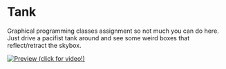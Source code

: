 # Tank

Graphical programming classes assignment so not much you can do here. Just drive a pacifist tank around and see some weird boxes that reflect/retract the skybox.

[![Preview (click for video!)](./readme/Preview.png)](./readme/Demo.mp4)
